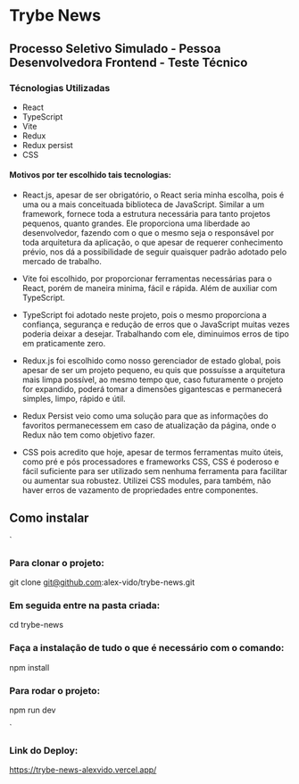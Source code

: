# Trybe News

## Processo Seletivo Simulado - Pessoa Desenvolvedora Frontend - Teste Técnico

### Técnologias Utilizadas

- React
- TypeScript
- Vite
- Redux
- Redux persist
- CSS

#### Motivos por ter escolhido tais tecnologias:

- React.js, apesar de ser obrigatório, o React seria minha escolha, pois é uma ou a mais conceituada biblioteca de JavaScript. Similar a um framework, fornece toda a estrutura necessária para tanto projetos pequenos, quanto grandes. Ele proporciona uma liberdade ao desenvolvedor, fazendo com o que o mesmo seja o responsável por toda arquitetura da aplicação, o que apesar de requerer conhecimento prévio, nos dá a possibilidade de seguir quaisquer padrão adotado pelo mercado de trabalho.

- Vite foi escolhido, por proporcionar ferramentas necessárias para o React, porém de maneira minima, fácil e rápida. Além de auxiliar com TypeScript.

- TypeScript foi adotado neste projeto, pois o mesmo proporciona a confiança, segurança e redução de erros que o JavaScript muitas vezes poderia deixar a desejar. Trabalhando com ele, diminuimos erros de tipo em praticamente zero.

- Redux.js foi escolhido como nosso gerenciador de estado global, pois apesar de ser um projeto pequeno, eu quis que possuísse a arquitetura mais limpa possível, ao mesmo tempo que, caso futuramente o projeto for expandido, poderá tomar a dimensões gigantescas e permanecerá simples, limpo, rápido e útil.

- Redux Persist veio como uma solução para que as informações do favoritos permanecessem em caso de atualização da página, onde o Redux não tem como objetivo fazer.

- CSS pois acredito que hoje, apesar de termos ferramentas muito úteis, como pré e pós processadores e frameworks CSS, CSS é poderoso e fácil suficiente para ser utilizado sem nenhuma ferramenta para facilitar ou aumentar sua robustez. Utilizei CSS modules, para também, não haver erros de vazamento de propriedades entre componentes.


## Como instalar

`
   ### Para clonar o projeto:
   git clone git@github.com:alex-vido/trybe-news.git

   ### Em seguida entre na pasta criada:
   cd trybe-news

   ### Faça a instalação de tudo o que é necessário com o comando:
   npm install

   ### Para rodar o projeto:
   npm run dev

`

### Link do Deploy:

https://trybe-news-alexvido.vercel.app/
